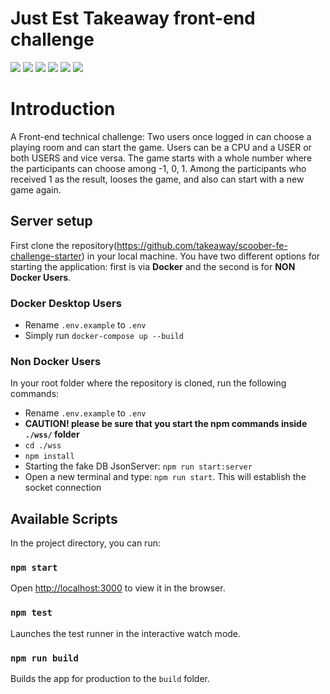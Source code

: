 # Just Est Takeaway front-end challenge

![](https://img.shields.io/badge/Code-React-orange)
![](https://img.shields.io/badge/Code-Typescript-informational?style=flat&logo=typescript&logoColor=white&color=2bbc8a)
![](https://img.shields.io/badge/Editor-VsCode-informational?style=flat&logo=visualstudio&logoColor=white&color=2bbc8a)
![](https://img.shields.io/badge/Code-Redux-yellowgreen)
![](https://img.shields.io/badge/Tools-Socket.io-informational?style=flat&logo=socket.io&logoColor=white&color=2bbc8a)
![](https://img.shields.io/badge/Package-Npm-informational?style=flat&logo=npm&logoColor=white&color=2bbc8a)


# Introduction
A Front-end technical challenge: Two users once logged in can choose a playing room and can start the  game. Users can be a CPU and a USER or both USERS and vice versa. The game starts with a whole number where the participants can choose among -1, 0, 1. Among the participants who received 1 as the result, looses the game, and also can start with a new game again.
​

## Server setup
First clone the repository(https://github.com/takeaway/scoober-fe-challenge-starter) in your local machine. You have two different options for starting the application: first is via **Docker** and the second is for **NON Docker Users**.

### **Docker Desktop Users**

 - Rename `.env.example` to `.env` 
 - Simply run `docker-compose up --build`

### **Non Docker Users**
In your root folder where the repository is cloned, run the following commands:
 - Rename `.env.example` to `.env` 
 - **CAUTION! please be sure that you start the npm commands inside `./wss/` folder**
 - `cd ./wss`
 - `npm install`
 - Starting the fake DB JsonServer: `npm run start:server` 
 - Open a new terminal and type: `npm run start`. This will establish the socket connection 

## Available Scripts

In the project directory, you can run:

### `npm start`

Open [http://localhost:3000](http://localhost:3000) to view it in the browser.

### `npm test`

Launches the test runner in the interactive watch mode.

### `npm run build`

Builds the app for production to the `build` folder.

